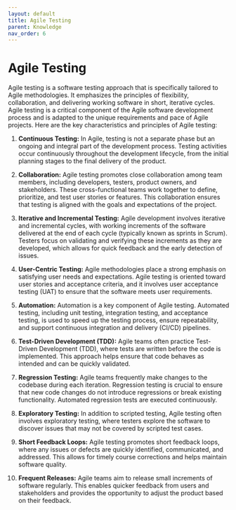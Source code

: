```yaml
---
layout: default
title: Agile Testing
parent: Knowledge
nav_order: 6
---
```


# Agile Testing

Agile testing is a software testing approach that is specifically tailored to Agile methodologies. It emphasizes the principles of flexibility, collaboration, and delivering working software in short, iterative cycles. Agile testing is a critical component of the Agile software development process and is adapted to the unique requirements and pace of Agile projects. Here are the key characteristics and principles of Agile testing:

1. **Continuous Testing:** In Agile, testing is not a separate phase but an ongoing and integral part of the development process. Testing activities occur continuously throughout the development lifecycle, from the initial planning stages to the final delivery of the product.

2. **Collaboration:** Agile testing promotes close collaboration among team members, including developers, testers, product owners, and stakeholders. These cross-functional teams work together to define, prioritize, and test user stories or features. This collaboration ensures that testing is aligned with the goals and expectations of the project.

3. **Iterative and Incremental Testing:** Agile development involves iterative and incremental cycles, with working increments of the software delivered at the end of each cycle (typically known as sprints in Scrum). Testers focus on validating and verifying these increments as they are developed, which allows for quick feedback and the early detection of issues.

4. **User-Centric Testing:** Agile methodologies place a strong emphasis on satisfying user needs and expectations. Agile testing is oriented toward user stories and acceptance criteria, and it involves user acceptance testing (UAT) to ensure that the software meets user requirements.

5. **Automation:** Automation is a key component of Agile testing. Automated testing, including unit testing, integration testing, and acceptance testing, is used to speed up the testing process, ensure repeatability, and support continuous integration and delivery (CI/CD) pipelines.

6. **Test-Driven Development (TDD):** Agile teams often practice Test-Driven Development (TDD), where tests are written before the code is implemented. This approach helps ensure that code behaves as intended and can be quickly validated.

7. **Regression Testing:** Agile teams frequently make changes to the codebase during each iteration. Regression testing is crucial to ensure that new code changes do not introduce regressions or break existing functionality. Automated regression tests are executed continuously.

8. **Exploratory Testing:** In addition to scripted testing, Agile testing often involves exploratory testing, where testers explore the software to discover issues that may not be covered by scripted test cases.

9. **Short Feedback Loops:** Agile testing promotes short feedback loops, where any issues or defects are quickly identified, communicated, and addressed. This allows for timely course corrections and helps maintain software quality.

10. **Frequent Releases:** Agile teams aim to release small increments of software regularly. This enables quicker feedback from users and stakeholders and provides the opportunity to adjust the product based on their feedback.
